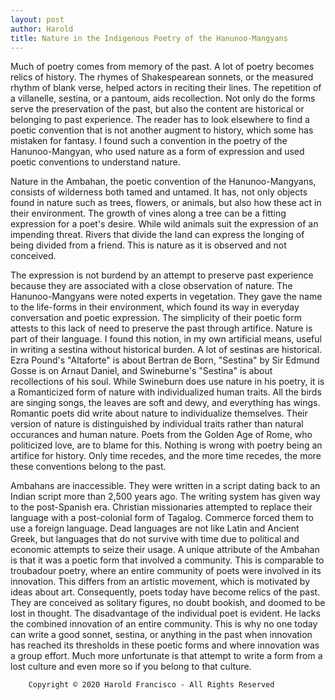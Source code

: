 ```yaml
---
layout: post
author: Harold
title: Nature in the Indigenous Poetry of the Hanunoo-Mangyans 
---
```


Much of poetry comes from memory of the past. A lot of poetry becomes relics of history. The rhymes of Shakespearean sonnets, or the measured rhythm of blank verse, helped actors in reciting their lines. The repetition of a villanelle, sestina, or a pantoum, aids recollection. Not only do the forms serve the preservation of the past, but also the content are historical or belonging to past experience. The reader has to look elsewhere to find a poetic convention that is not another augment to history, which some has mistaken for fantasy. I found such a convention in the poetry of the Hanunoo-Mangyan, who used nature as a form of expression and used poetic conventions to understand nature. 

Nature in the Ambahan, the poetic convention of the Hanunoo-Mangyans, consists of wilderness both tamed and untamed. It has, not only objects found in nature such as trees, flowers, or animals, but also how these act in their environment. The growth of vines along a tree can be a fitting expression for a poet's desire. While wild animals suit the expression of an impending threat. Rivers that divide the land can express the longing of being divided from a friend. This is nature as it is observed and not conceived. 

The expression is not burdend by an attempt to preserve past experience because they are associated with a close observation of nature. The Hanunoo-Mangyans were noted experts in vegetation. They gave the name to the life-forms in their environment, which found its way in everyday conversation and poetic expression. The simplicity of their poetic form attests to this lack of need to preserve the past through artifice. Nature is part of their language. I found this notion, in my own artificial means, useful in writing a sestina without historical burden. A lot of sestinas are historical. Ezra Pound's "Altaforte" is about Bertran de Born, "Sestina" by Sir Edmund Gosse is on Arnaut Daniel, and Swineburne's "Sestina" is about recollections of his soul. While Swineburn does use nature in his poetry, it is a Romanticized form of nature with individualized human traits. All the birds are singing songs, the leaves are soft and dewy, and everything has wings. Romantic poets did write about nature to individualize themselves. Their version of nature is distinguished by individual traits rather than natural occurances and human nature. Poets from the Golden Age of Rome, who politicized love, are to blame for this. Nothing is wrong with poetry being an artifice for history. Only time recedes, and the more time recedes, the more these conventions belong to the past. 

Ambahans are inaccessible. They were written in a script dating back to an Indian script more than 2,500 years ago. The writing system has given way to the post-Spanish era. Christian missionaries attempted to replace their language with a post-colonial form of Tagalog. Commerce forced them to use a foreign language. Dead languages are not like Latin and Ancient Greek, but languages that do not survive with time due to political and economic attempts to seize their usage. A unique attribute of the Ambahan is that it was a poetic form that involved a community. This is comparable to troubadour poetry, where an entire community of poets were involved in its innovation. This differs from an artistic movement, which is motivated by ideas about art. Consequently, poets today have become relics of the past. They are conceived as solitary figures, no doubt bookish, and doomed to be lost in thought. The disadvantage of the individual poet is evident. He lacks the combined innovation of an entire community. This is why no one today can write a good sonnet, sestina, or anything in the past when innovation has reached its thresholds in these poetic forms and where innovation was a group effort. Much more unfortunate is that attempt to write a form from a lost culture and even more so if you belong to that culture.  

		Copyright © 2020 Harold Francisco - All Rights Reserved